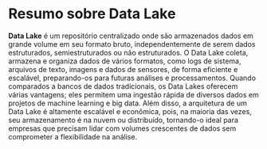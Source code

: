 # Resumo sobre Data Lake

**Data Lake** é um repositório centralizado onde são armazenados dados em grande volume em seu formato bruto, independentemente de serem dados estruturados, semiestruturados ou não estruturados. O Data Lake coleta, armazena e organiza dados de vários formatos, como logs de sistema, arquivos de texto, imagens e dados de sensores, de forma eficiente e escalável, preparando-os para futuras análises e processamentos. Quando comparados a bancos de dados tradicionais, os Data Lakes oferecem várias vantagens; eles permitem uma ingestão rápida de diversos dados em projetos de machine learning e big data. Além disso, a arquitetura de um Data Lake é altamente escalável e econômica, pois, na maioria das vezes, seu armazenamento é na nuvem ou distribuído, tornando-o ideal para empresas que precisam lidar com volumes crescentes de dados sem comprometer a flexibilidade na análise.
